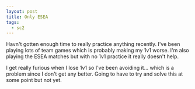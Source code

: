 ```yaml
---
layout: post
title: Only ESEA
tags:
  - sc2
---
```

<p>Havn't gotten enough time to really practice anything recently. I've been playing lots of team games which is probably making my 1v1 worse. I'm also playing the ESEA matches but with no 1v1 practice it really doesn't help.</p><p>I get really furious when I lose 1v1 so I've been avoiding it... which is a problem since I don't get any better. Going to have to try and solve this at some point but not yet.</p>
